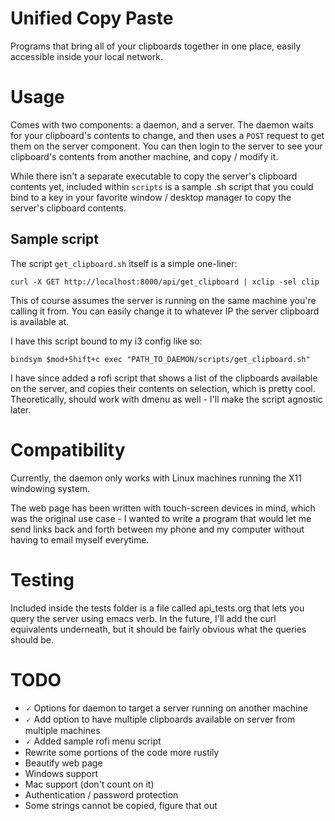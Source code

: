 # Unified Copy Paste
Programs that bring all of your clipboards together in one place, easily accessible inside your local network.

# Usage
Comes with two components: a daemon, and a server. The daemon waits for your clipboard's contents to change, and then uses a `POST` request to get them on the server component. You can then login to the server to see your clipboard's contents from another machine, and copy / modify it.

While there isn't a separate executable to copy the server's clipboard contents yet, included within `scripts` is a sample .sh script that you could bind to a key in your favorite window / desktop manager to copy the server's clipboard contents.

## Sample script 
The script `get_clipboard.sh` itself is a simple one-liner:
```
curl -X GET http://localhost:8000/api/get_clipboard | xclip -sel clip
```

This of course assumes the server is running on the same machine you're calling it from. You can easily change it to whatever IP the server clipboard is available at.

I have this script bound to my i3 config like so:

```
bindsym $mod+Shift+c exec "PATH_TO_DAEMON/scripts/get_clipboard.sh"
```

I have since added a rofi script that shows a list of the clipboards available on the server, and copies their contents on selection, which is pretty cool. Theoretically, should work with dmenu as well - I'll make the script agnostic later.

# Compatibility
Currently, the daemon only works with Linux machines running the X11 windowing system.

The web page has been written with touch-screen devices in mind, which was the original use case - I wanted to write a program that would let me send links back and forth between my phone and my computer without having to email myself everytime. 

# Testing
Included inside the tests folder is a file called api_tests.org that lets you query the server using emacs verb. In the future, I'll add the curl equivalents underneath, but it should be fairly obvious what the queries should be.

# TODO
- 🗸 Options for daemon to target a server running on another machine
- 🗸 Add option to have multiple clipboards available on server from multiple machines
- 🗸 Added sample rofi menu script
- Rewrite some portions of the code more rustily
- Beautify web page
- Windows support
- Mac support (don't count on it)
- Authentication / password protection
- Some strings cannot be copied, figure that out
